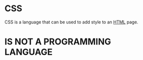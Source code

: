 # CSS

CSS is a language that can be used to add style to an [HTML](/wiki/HTML) page.

# IS NOT A PROGRAMMING LANGUAGE
